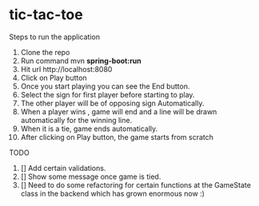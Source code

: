 # tic-tac-toe

Steps to run the application

1. Clone the repo
2. Run command mvn <b>spring-boot:run</b>
3. Hit url http://localhost:8080
4. Click on Play button
5. Once you start playing you can see the End button.
6. Select the sign for first player before starting to play.
7. The other player will be of opposing sign Automatically.
8. When a player wins , game will end and a line will be drawn automatically for the winning line.
9. When it is a tie, game ends automatically.
10. After clicking on Play button, the game starts from scratch


TODO

1. [] Add certain validations.
2. [] Show some message once game is tied.
3. [] Need to do some refactoring for certain functions at the GameState class in the backend which has grown enormous now :)